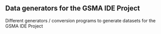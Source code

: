 ## Data generators for the GSMA IDE Project ##

Different generators / conversion programs to generate datasets for the GSMA IDE Project


